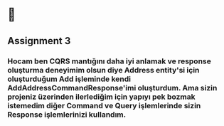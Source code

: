# :rocket: 

## Assignment 3

### Hocam ben CQRS mantığını daha iyi anlamak ve response oluşturma deneyimim olsun diye Address entity'si için oluşturduğum Add işleminde kendi AddAddressCommandResponse'imi oluşturdum. Ama sizin projeniz üzerinden ilerlediğim için yapıyı pek bozmak istemedim diğer Command ve Query işlemlerinde sizin Response işlemlerinizi kullandım.
